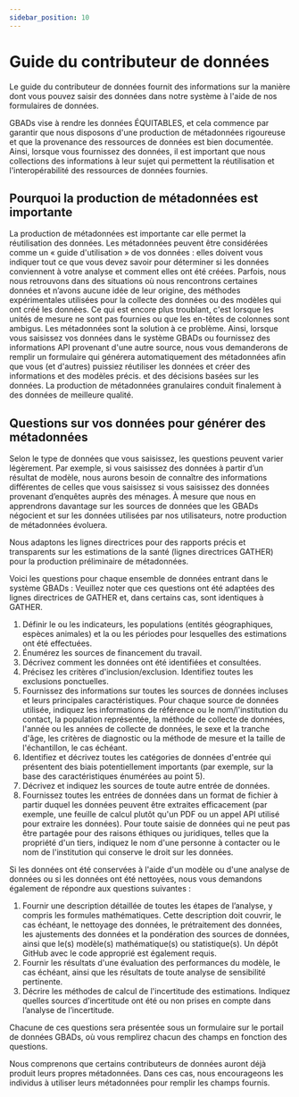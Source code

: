 ```yaml
---
sidebar_position: 10
---
```

# Guide du contributeur de données

Le guide du contributeur de données fournit des informations sur la manière dont vous pouvez saisir des données dans notre système à l'aide de nos formulaires de données.

GBADs vise à rendre les données ÉQUITABLES, et cela commence par garantir que nous disposons d'une production de métadonnées rigoureuse et que la provenance des ressources de données est bien documentée. Ainsi, lorsque vous fournissez des données, il est important que nous collections des informations à leur sujet qui permettent la réutilisation et l'interopérabilité des ressources de données fournies.

## Pourquoi la production de métadonnées est importante

La production de métadonnées est importante car elle permet la réutilisation des données. Les métadonnées peuvent être considérées comme un « guide d'utilisation » de vos données : elles doivent vous indiquer tout ce que vous devez savoir pour déterminer si les données conviennent à votre analyse et comment elles ont été créées. Parfois, nous nous retrouvons dans des situations où nous rencontrons certaines données et n’avons aucune idée de leur origine, des méthodes expérimentales utilisées pour la collecte des données ou des modèles qui ont créé les données. Ce qui est encore plus troublant, c'est lorsque les unités de mesure ne sont pas fournies ou que les en-têtes de colonnes sont ambigus. Les métadonnées sont la solution à ce problème. Ainsi, lorsque vous saisissez vos données dans le système GBADs ou fournissez des informations API provenant d'une autre source, nous vous demanderons de remplir un formulaire qui générera automatiquement des métadonnées afin que vous (et d'autres) puissiez réutiliser les données et créer des informations et des modèles précis. et des décisions basées sur les données. La production de métadonnées granulaires conduit finalement à des données de meilleure qualité.

## Questions sur vos données pour générer des métadonnées

Selon le type de données que vous saisissez, les questions peuvent varier légèrement. Par exemple, si vous saisissez des données à partir d’un résultat de modèle, nous aurons besoin de connaître des informations différentes de celles que vous saisissez si vous saisissez des données provenant d’enquêtes auprès des ménages. À mesure que nous en apprendrons davantage sur les sources de données que les GBADs négocient et sur les données utilisées par nos utilisateurs, notre production de métadonnées évoluera.

Nous adaptons les lignes directrices pour des rapports précis et transparents sur les estimations de la santé (lignes directrices GATHER) pour la production préliminaire de métadonnées.

Voici les questions pour chaque ensemble de données entrant dans le système GBADs :
Veuillez noter que ces questions ont été adaptées des lignes directrices de GATHER et, dans certains cas, sont identiques à GATHER.

1. Définir le ou les indicateurs, les populations (entités géographiques, espèces animales) et la ou les périodes pour lesquelles des estimations ont été effectuées.
2. Énumérez les sources de financement du travail.
3. Décrivez comment les données ont été identifiées et consultées.
4. Précisez les critères d'inclusion/exclusion. Identifiez toutes les exclusions ponctuelles.
5. Fournissez des informations sur toutes les sources de données incluses et leurs principales caractéristiques. Pour chaque source de données utilisée, indiquez les informations de référence ou le nom/l'institution du contact, la population représentée, la méthode de collecte de données, l'année ou les années de collecte de données, le sexe et la tranche d'âge, les critères de diagnostic ou la méthode de mesure et la taille de l'échantillon, le cas échéant.
6. Identifiez et décrivez toutes les catégories de données d'entrée qui présentent des biais potentiellement importants (par exemple, sur la base des caractéristiques énumérées au point 5).
7. Décrivez et indiquez les sources de toute autre entrée de données.
8. Fournissez toutes les entrées de données dans un format de fichier à partir duquel les données peuvent être extraites efficacement (par exemple, une feuille de calcul plutôt qu'un PDF ou un appel API utilisé pour extraire les données). Pour toute saisie de données qui ne peut pas être partagée pour des raisons éthiques ou juridiques, telles que la propriété d'un tiers, indiquez le nom d'une personne à contacter ou le nom de l'institution qui conserve le droit sur les données.

Si les données ont été conservées à l'aide d'un modèle ou d'une analyse de données ou si les données ont été nettoyées, nous vous demandons également de répondre aux questions suivantes :

1. Fournir une description détaillée de toutes les étapes de l’analyse, y compris les formules mathématiques. Cette description doit couvrir, le cas échéant, le nettoyage des données, le prétraitement des données, les ajustements des données et la pondération des sources de données, ainsi que le(s) modèle(s) mathématique(s) ou statistique(s). Un dépôt GitHub avec le code approprié est également requis.
2. Fournir les résultats d'une évaluation des performances du modèle, le cas échéant, ainsi que les résultats de toute analyse de sensibilité pertinente.
3. Décrire les méthodes de calcul de l'incertitude des estimations. Indiquez quelles sources d’incertitude ont été ou non prises en compte dans l’analyse de l’incertitude.

Chacune de ces questions sera présentée sous un formulaire sur le portail de données GBADs, où vous remplirez chacun des champs en fonction des questions.

Nous comprenons que certains contributeurs de données auront déjà produit leurs propres métadonnées. Dans ces cas, nous encourageons les individus à utiliser leurs métadonnées pour remplir les champs fournis.

